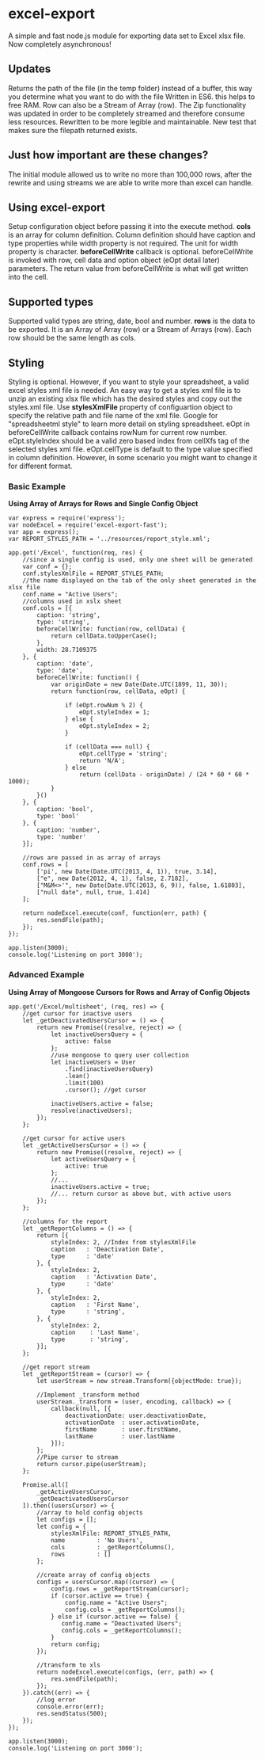 # excel-export #
A simple and fast node.js module for exporting data set to Excel xlsx file. Now completely asynchronous!

## Updates ##

Returns the path of the file (in the temp folder) instead of a buffer, this way you determine what you want to do with the file
Written in ES6.  this helps to free RAM.
Row can also be a Stream of Array (row).
The Zip functionality was updated in order to be completely streamed and therefore consume less resources.
Rewritten to be more legible and maintainable.  New test that makes sure the filepath returned exists.

## Just how important are these changes? ##
The initial module allowed us to write no more than 100,000 rows, after the rewrite and using streams we are able to write more than excel can handle.

## Using excel-export ##
Setup configuration object before passing it into the execute method.  **cols** is an array for column definition.  Column definition should have caption and type properties while width property is not required.  The unit for width property is character.   **beforeCellWrite** callback is optional.  beforeCellWrite is invoked with row, cell data and option object (eOpt detail later) parameters.  The return value from beforeCellWrite is what will get written into the cell.  

## Supported types ##
Supported valid types are string, date, bool and number.  **rows** is the data to be exported. It is an Array of Array (row) or a Stream of Arrays (row). Each row should be the same length as cols.

## Styling ##
Styling is optional.  However, if you want to style your spreadsheet, a valid excel styles xml file is needed.  An easy way to get a styles xml file is to unzip an existing xlsx file which has the desired styles and copy out the styles.xml file. Use **stylesXmlFile** property of configuartion object to specify the relative path and file name of the xml file.  Google for "spreadsheetml style" to learn more detail on styling spreadsheet.  eOpt in beforeCellWrite callback contains rowNum for current row number. eOpt.styleIndex should be a valid zero based index from cellXfs tag of the selected styles xml file.  eOpt.cellType is default to the type value specified in column definition.  However, in some scenario you might want to change it for different format. 

### Basic Example ###
**Using Array of Arrays for Rows and Single Config Object**

    var express = require('express');
    var nodeExcel = require('excel-export-fast');
    var app = express();
    var REPORT_STYLES_PATH = '../resources/report_style.xml';

    app.get('/Excel', function(req, res) {
        //since a single config is used, only one sheet will be generated
        var conf = {};
        conf.stylesXmlFile = REPORT_STYLES_PATH;
        //the name displayed on the tab of the only sheet generated in the xlsx file
        conf.name = "Active Users";
        //columns used in xslx sheet
        conf.cols = [{
            caption: 'string',
            type: 'string',
            beforeCellWrite: function(row, cellData) {
                return cellData.toUpperCase();
            },
            width: 28.7109375
        }, {
            caption: 'date',
            type: 'date',
            beforeCellWrite: function() {
                var originDate = new Date(Date.UTC(1899, 11, 30));
                return function(row, cellData, eOpt) {

                    if (eOpt.rowNum % 2) {
                        eOpt.styleIndex = 1;
                    } else {
                        eOpt.styleIndex = 2;
                    }

                    if (cellData === null) {
                        eOpt.cellType = 'string';
                        return 'N/A';
                    } else
                        return (cellData - originDate) / (24 * 60 * 60 * 1000);
                }
            }()
        }, {
            caption: 'bool',
            type: 'bool'
        }, {
            caption: 'number',
            type: 'number'
        }];
        
        //rows are passed in as array of arrays
        conf.rows = [
            ['pi', new Date(Date.UTC(2013, 4, 1)), true, 3.14],
            ["e", new Date(2012, 4, 1), false, 2.7182],
            ["M&M<>'", new Date(Date.UTC(2013, 6, 9)), false, 1.61803],
            ["null date", null, true, 1.414]
        ];
        
        return nodeExcel.execute(conf, function(err, path) {
            res.sendFile(path);
        });
    });

    app.listen(3000);
    console.log('Listening on port 3000');
    
### Advanced Example ###
**Using Array of Mongoose Cursors for Rows and Array of Config Objects**

    app.get('/Excel/multisheet', (req, res) => {
        //get cursor for inactive users
        let _getDeactivatedUsersCursor = () => {
            return new Promise((resolve, reject) => {
                let inactiveUsersQuery = {
                    active: false
                };
                //use mongoose to query user collection
                let inactiveUsers = User
                    .find(inactiveUsersQuery)
                    .lean()
                    .limit(100)
                    .cursor(); //get cursor

                inactiveUsers.active = false;
                resolve(inactiveUsers);
            });
        };

        //get cursor for active users
        let _getActiveUsersCursor = () => {
            return new Promise((resolve, reject) => {
                let activeUsersQuery = {
                    active: true
                };
                //...
                inactiveUsers.active = true;
                //... return cursor as above but, with active users
            });
        };

        //columns for the report
        let _getReportColumns = () => {
            return [{
                styleIndex: 2, //Index from stylesXmlFile
                caption   : 'Deactivation Date',
                type      : 'date'
            }, {
                styleIndex: 2,
                caption   : 'Activation Date',
                type      : 'date'
            }, {
                styleIndex: 2,
                caption   : 'First Name',
                type      : 'string',
            }, {
                styleIndex: 2,
                caption    : 'Last Name',
                type       : 'string',
            }];
        };

        //get report stream
        let _getReportStream = (cursor) => {
            let userStream = new stream.Transform({objectMode: true});
            
            //Implement _transform method
            userStream._transform = (user, encoding, callback) => {
                callback(null, [{
                    deactivationDate: user.deactivationDate,
                    activationDate  : user.activationDate,
                    firstName       : user.firstName,
                    lastName        : user.lastName
                }]);
            };
            //Pipe cursor to stream
            return cursor.pipe(userStream);
        };

        Promise.all([
            _getActiveUsersCursor, 
            _getDeactivatedUsersCursor
        ]).then((usersCursor) => {
            //array to hold config objects
            let configs = [];
            let config = {
                stylesXmlFile: REPORT_STYLES_PATH,
                name         : 'No Users',
                cols         : _getReportColumns(),
                rows         : []
            };

            //create array of config objects
            configs = usersCursor.map((cursor) => {
                config.rows = _getReportStream(cursor);
                if (cursor.active == true) {
                    config.name = "Active Users";
                    config.cols = _getReportColumns();
                } else if (cursor.active == false) {
                   config.name = "Deactivated Users";
                   config.cols = _getReportColumns();
                }
                return config;
            });

            //transform to xls
            return nodeExcel.execute(configs, (err, path) => {
                res.sendFile(path);
            });
        }).catch((err) => {
            //log error
            console.error(err);
            res.sendStatus(500);
        });
    });

    app.listen(3000);
    console.log('Listening on port 3000');
    
    

